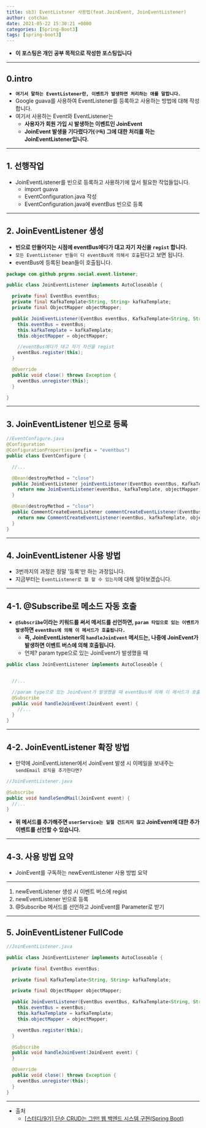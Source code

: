 ```yaml
---
title: sb3) EventListsner 사용법(feat.JoinEvent, JoinEventListener)
author: cotchan 
date: 2021-05-22 15:30:21 +0800 
categories: [Spring-Boot3]
tags: [spring-boot3] 
---
```


+ **이 포스팅은 개인 공부 목적으로 작성한 포스팅입니다**

---

## 0.intro

+ **`여기서 말하는 EventListener란, 이벤트가 발생하면 처리하는 애를 말합니다.`**
+ Google guava를 사용하여 EventListener를 등록하고 사용하는 방법에 대해 작성합니다.
+ 여기서 사용하는 Event와 EventListener는 
  + **사용자가 회원 가입 시 발생하는 이벤트인 JoinEvent**
  + **JoinEvent 발생을 기다렸다가(`구독`) 그에 대한 처리를 하는 JoinEventListener입니다.**

---

## 1. 선행작업

+ JoinEventListener를 빈으로 등록하고 사용하기에 앞서 필요한 작업들입니다.
  + import guava
  + EventConfiguration.java 작성
  + EventConfiguration.java에 eventBus 빈으로 등록

---

## 2. JoinEventListener 생성

+ **빈으로 만들어지는 시점에 eventBus에다가 대고 자기 자신을 `regist` 합니다.**
+ `모든 EventListener 빈들이 다 eventBus에 의해서 호출`된다고 보면 됩니다.
+ eventBus에 등록된 bean들이 호출됩니다.

```java
package com.github.prgrms.social.event.listener;

public class JoinEventListener implements AutoCloseable {

  private final EventBus eventBus;
  private final KafkaTemplate<String, String> kafkaTemplate;
  private final ObjectMapper objectMapper;

  public JoinEventListener(EventBus eventBus, KafkaTemplate<String, String> kafkaTemplate, ObjectMapper objectMapper) {
    this.eventBus = eventBus;
    this.kafkaTemplate = kafkaTemplate;
    this.objectMapper = objectMapper;

    //eventBus에다가 대고 자기 자신을 regist 
    eventBus.register(this);
  }

  @Override
  public void close() throws Exception {
    eventBus.unregister(this);
  }

}
```

---

## 3. JoinEventListener 빈으로 등록

```java
//EventConfigure.java
@Configuration
@ConfigurationProperties(prefix = "eventbus")
public class EventConfigure {

  //...

  @Bean(destroyMethod = "close")
  public JoinEventListener joinEventListener(EventBus eventBus, KafkaTemplate kafkaTemplate, ObjectMapper objectMapper) {
    return new JoinEventListener(eventBus, kafkaTemplate, objectMapper);
  }

  @Bean(destroyMethod = "close")
  public CommentCreateEventListener commentCreateEventListener(EventBus eventBus, KafkaTemplate kafkaTemplate, ObjectMapper objectMapper) {
    return new CommentCreateEventListener(eventBus, kafkaTemplate, objectMapper);
  }
}
```

---

## 4. JoinEventListener 사용 방법

+ 3번까지의 과정은 정말 '등록'만 하는 과정입니다.
+ 지금부터는 `EventListener로 뭘 할 수 있는지`에 대해 알아보겠습니다.

---

## 4-1. @Subscribe로 메소드 자동 호출

+ **`@Subscribe`이라는 키워드를 써서 메서드를 선언하면, `param 타입으로 있는 이벤트가 발생`하면 `eventBus에 의해 이 메서드가 호출됩니다.`**
  + **즉, JoinEventListener의 `handleJoinEvent` 메서드는, 나중에 JoinEvent가 발생하면 이벤트 버스에 의해 호출됩니다.**
  + 언제? param type으로 있는 JoinEvent가 발생했을 때

```java
public class JoinEventListener implements AutoCloseable {


  //...

  //param type으로 있는 JoinEvent가 발생했을 때 eventBus에 의해 이 메서드가 호출됩니다!
  @Subscribe
  public void handleJoinEvent(JoinEvent event) {
    //...
  }
}
```

---

## 4-2. JoinEventListener 확장 방법

+ 만약에 JoinEventListener에서 JoinEvent 발생 시 이메일을 보내주는 `sendEmail 로직을 추가한다면?`

```java
//JoinEventListener.java

@Subscribe
public void handleSendMail(JoinEvent event) {
  //...
}
```

+ **위 메서드를 추가해주면 `userService는 일절 건드리지 않고` JoinEvent에 대한 추가 이벤트를 선언할 수 있습니다.**

---

## 4-3. 사용 방법 요약

+ JoinEvent를 구독하는 newEventListener 사용 방법 요약 

---

1. newEventListener 생성 시 이벤트 버스에 regist
2. newEventListener 빈으로 등록
2. @Subscribe 메서드를 선언하고 JoinEvent를 Parameter로 받기


---

## 5. JoinEventListener FullCode

```java
//JoinEventListener.java

public class JoinEventListener implements AutoCloseable {

  private final EventBus eventBus;

  private final KafkaTemplate<String, String> kafkaTemplate;

  private final ObjectMapper objectMapper;

  public JoinEventListener(EventBus eventBus, KafkaTemplate<String, String> kafkaTemplate, ObjectMapper objectMapper) {
    this.eventBus = eventBus;
    this.kafkaTemplate = kafkaTemplate;
    this.objectMapper = objectMapper;

    eventBus.register(this);
  }

  @Subscribe
  public void handleJoinEvent(JoinEvent event) {
  }

  @Override
  public void close() throws Exception {
    eventBus.unregister(this);
  }
}
```

---

+ 출처
    + [[스터디/9기] 단순 CRUD는 그만! 웹 백엔드 시스템 구현(Spring Boot)](https://programmers.co.kr/learn/courses/11694) 

